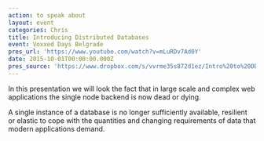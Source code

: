 ```yaml
---
action: to speak about
layout: event
categories: Chris
title: Introducing Distributed Databases
event: Voxxed Days Belgrade
pres_url: 'https://www.youtube.com/watch?v=mLuRDv7Ad0Y'
date: 2015-10-01T00:00:00.000Z
pres_source: 'https://www.dropbox.com/s/vvrme35s872d1ez/Intro%20to%20DD.key?dl=0'
---
```


In this presentation we will look the fact that in large scale and complex web applications the single node backend is now dead or dying.

A single instance of a database is no longer sufficiently available, resilient or elastic to cope with the quantities and changing requirements of data that modern applications demand.
